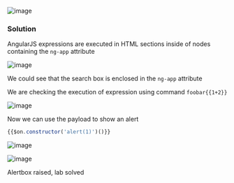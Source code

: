 ![image](https://github.com/RahulMMenon011/PortSwigger_Labs/assets/140642506/af2f3ccd-3bc8-4b30-bbeb-3cf77f0eb6d5)

### Solution

AngularJS expressions are executed in HTML sections inside of nodes containing the `ng-app` attribute

![image](https://github.com/RahulMMenon011/PortSwigger_Labs/assets/140642506/266a0b13-2b9a-4586-8c5b-db21bd7e7b61)

We could see that the search box is enclosed in the `ng-app` attribute

We are checking the execution of expression using command `foobar{{1+2}}`

![image](https://github.com/RahulMMenon011/PortSwigger_Labs/assets/140642506/7a335a2f-7338-47ba-9abc-3e3f205dbcc0)

Now we can use the payload to show an alert  
```js
{{$on.constructor('alert(1)')()}}
```
![image](https://github.com/RahulMMenon011/PortSwigger_Labs/assets/140642506/7651f69c-7662-4643-bdc9-2e7686f01c8f)

![image](https://github.com/RahulMMenon011/PortSwigger_Labs/assets/140642506/b67d3d4b-de03-431a-915f-b34fbf1f1a5a)

Alertbox raised, lab solved

